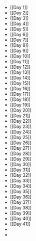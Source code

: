 - [[Day 1]] 
- [[Day 2]] 
- [[Day 3]]
- [[Day 4]]
- [[Day 5]]
- [[Day 6]]
- [[Day 7]]
- [[Day 8]]
- [[Day 9]]
- [[Day 10]]
- [[Day 11]]
- [[Day 12]]
- [[Day 13]]
- [[Day 14]]
- [[Day 15]]
- [[Day 16]]
- [[Day 17]]
- [[Day 18]]
- [[Day 19]]
- [[Day 20]]
- [[Day 21]]
- [[Day 22]]
- [[Day 23]]
- [[Day 24]]
- [[Day 25]]
- [[Day 26]]
- [[Day 27]]
- [[Day 28]]
- [[Day 29]]
- [[Day 30]]
- [[Day 31]]
- [[Day 32]]
- [[Day 33]]
- [[Day 34]]
- [[Day 35]]
- [[Day 36]]
- [[Day 37]]
- [[Day 38]]
- [[Day 39]]
- [[Day 40]]
- [[Day 41]]
- 
- 